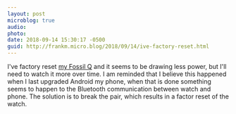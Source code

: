 ```yaml
---
layout: post
microblog: true
audio: 
photo: 
date: 2018-09-14 15:30:17 -0500
guid: http://frankm.micro.blog/2018/09/14/ive-factory-reset.html
---
```

I've factory reset [my Fossil Q](https://www.fossil.com/us/en/products/gen-3-smartwatch-q-explorist-luggage-leather-sku-FTW4004P.html?gclid=CjwKCAjwuO3cBRAyEiwAzOxKsi94BGhVSDK_JrykDn_BN5wCumApf4cobXA-rx4hByuSfhADR5oQJxoCBikQAvD_BwE&cid=pds:conv:google:PLA:Prospecting:ListingAds:Watches:PriorityTerms&ef_id=W1IqXQAABXHzfe4i:20180914202955:s) and it seems to be drawing less power, but I'll need to watch it more over time. I am reminded that I believe this happened when I last upgraded Android my phone, when that is done something seems to happen to the Bluetooth communication between watch and phone. The solution is to break the pair, which results in a factor reset of the watch.
